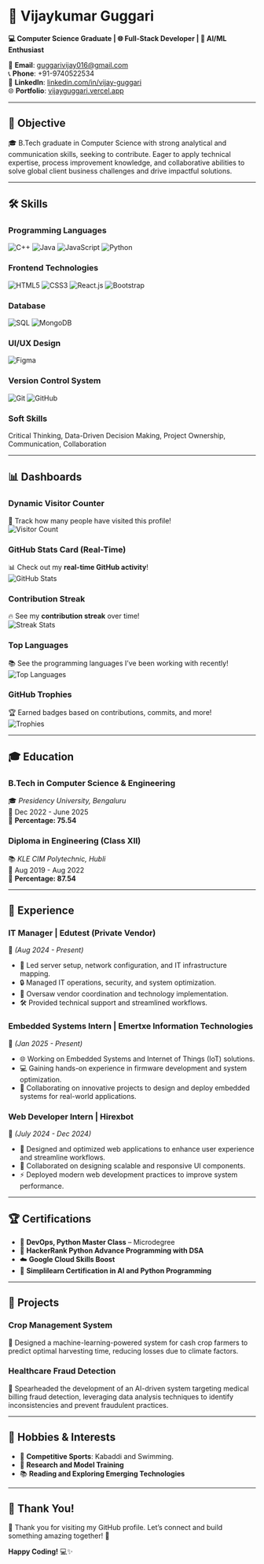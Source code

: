 # 🚀 **Vijaykumar Guggari**  
**💻 Computer Science Graduate | 🌐 Full-Stack Developer | 🤖 AI/ML Enthusiast**  

📧 **Email**: [guggarivijay016@gmail.com](mailto:guggarivijay016@gmail.com)  
📞 **Phone**: +91-9740522534  
🔗 **LinkedIn**: [linkedin.com/in/vijay-guggari](https://www.linkedin.com/in/vijay-guggari)  
🌐 **Portfolio**: [vijayguggari.vercel.app](https://vijayguggari.vercel.app/)  

---

## 🎯 **Objective**  
🎓 B.Tech graduate in Computer Science with strong analytical and communication skills, seeking to contribute. Eager to apply technical expertise, process improvement knowledge, and collaborative abilities to solve global client business challenges and drive impactful solutions.

---

## 🛠 **Skills**  

### **Programming Languages**  
![C++](https://img.shields.io/badge/-C++-00599C?logo=c%2B%2B&logoColor=white) ![Java](https://img.shields.io/badge/-Java-007396?logo=java&logoColor=white) ![JavaScript](https://img.shields.io/badge/-JavaScript-F7DF1E?logo=javascript&logoColor=black) ![Python](https://img.shields.io/badge/-Python-3776AB?logo=python&logoColor=white)  

### **Frontend Technologies**  
![HTML5](https://img.shields.io/badge/-HTML5-E34F26?logo=html5&logoColor=white) ![CSS3](https://img.shields.io/badge/-CSS3-1572B6?logo=css3&logoColor=white) ![React.js](https://img.shields.io/badge/-React.js-61DAFB?logo=react&logoColor=black) ![Bootstrap](https://img.shields.io/badge/-Bootstrap-7952B3?logo=bootstrap&logoColor=white)  

### **Database**  
![SQL](https://img.shields.io/badge/-SQL-4479A1?logo=mysql&logoColor=white) ![MongoDB](https://img.shields.io/badge/-MongoDB-47A248?logo=mongodb&logoColor=white)  

### **UI/UX Design**  
![Figma](https://img.shields.io/badge/-Figma-F24E1E?logo=figma&logoColor=white)  

### **Version Control System**  
![Git](https://img.shields.io/badge/-Git-F05032?logo=git&logoColor=white) ![GitHub](https://img.shields.io/badge/-GitHub-181717?logo=github&logoColor=white)  

### **Soft Skills**  
Critical Thinking, Data-Driven Decision Making, Project Ownership, Communication, Collaboration  

---

## 📊 **Dashboards**  
### **Dynamic Visitor Counter**  
👀 Track how many people have visited this profile!  
![Visitor Count](https://profile-counter.glitch.me/VijaykumarGuggari/count.svg)  

### **GitHub Stats Card (Real-Time)**  
📊 Check out my **real-time GitHub activity**!  
![GitHub Stats](https://github-readme-stats.vercel.app/api?username=vijaykmr18&show_icons=true&theme=radical&include_all_commits=true&count_private=true)  

### **Contribution Streak**  
🔥 See my **contribution streak** over time!  
![Streak Stats](https://streak-stats.demolab.com/?user=vijaykmr18&theme=radical)  

### **Top Languages**  
📚 See the programming languages I’ve been working with recently!  
![Top Languages](https://github-readme-stats.vercel.app/api/top-langs/?username=vijaykmr18&layout=compact&theme=radical)  

### **GitHub Trophies**  
🏆 Earned badges based on contributions, commits, and more!  
![Trophies](https://github-profile-trophy.vercel.app/?username=vijaykmr18&theme=radical)  

---

## 🎓 **Education**  

### **B.Tech in Computer Science & Engineering**  
🎓 *Presidency University, Bengaluru*  
📅 Dec 2022 - June 2025  
💯 **Percentage: 75.54**  

### **Diploma in Engineering (Class XII)**  
📚 *KLE CIM Polytechnic, Hubli*  
📅 Aug 2019 - Aug 2022  
💯 **Percentage: 87.54**  

---

## 💼 **Experience**  

### **IT Manager | Edutest (Private Vendor)**  
📅 *(Aug 2024 - Present)*  
- 🔧 Led server setup, network configuration, and IT infrastructure mapping.  
- 🔒 Managed IT operations, security, and system optimization.  
- 🤝 Oversaw vendor coordination and technology implementation.  
- 🛠️ Provided technical support and streamlined workflows.  

### **Embedded Systems Intern | Emertxe Information Technologies**  
📅 *(Jan 2025 - Present)*  
- 🌐 Working on Embedded Systems and Internet of Things (IoT) solutions.  
- 💻 Gaining hands-on experience in firmware development and system optimization.  
- 🚀 Collaborating on innovative projects to design and deploy embedded systems for real-world applications.  

### **Web Developer Intern | Hirexbot**  
📅 *(July 2024 - Dec 2024)*  
- 🎨 Designed and optimized web applications to enhance user experience and streamline workflows.  
- 🧩 Collaborated on designing scalable and responsive UI components.  
- ⚡ Deployed modern web development practices to improve system performance.  

---

## 🏆 **Certifications**  
- 🎯 **DevOps, Python Master Class** – Microdegree  
- 🌟 **HackerRank Python Advance Programming with DSA**  
- ☁️ **Google Cloud Skills Boost**  
- 🤖 **Simplilearn Certification in AI and Python Programming**  

---

## 🚀 **Projects**  

### **Crop Management System**  
🌱 Designed a machine-learning-powered system for cash crop farmers to predict optimal harvesting time, reducing losses due to climate factors.  

### **Healthcare Fraud Detection**  
🏥 Spearheaded the development of an AI-driven system targeting medical billing fraud detection, leveraging data analysis techniques to identify inconsistencies and prevent fraudulent practices.  

---

## 🌟 **Hobbies & Interests**  
- 🏸 **Competitive Sports**: Kabaddi and Swimming.  
- 🧠 **Research and Model Training**  
- 📚 **Reading and Exploring Emerging Technologies**  

---

## 🙏 **Thank You!**  
🙏 Thank you for visiting my GitHub profile. Let’s connect and build something amazing together! 🚀  

**Happy Coding!** 💻✨  
